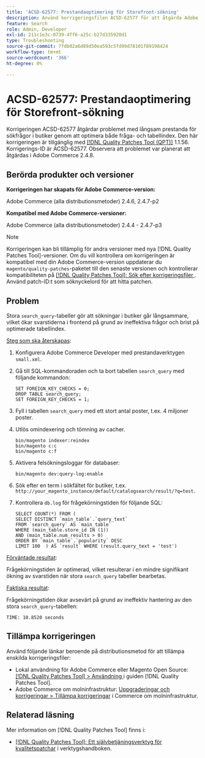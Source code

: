 ```yaml
---
title: 'ACSD-62577: Prestandaoptimering för Storefront-sökning'
description: Använd korrigeringsfilen ACSD-62577 för att åtgärda Adobe Commerce-problemet där sökprestanda för butiker försämras på grund av långsam frågekörning orsakad av en stor tabell av typen "search_query".
feature: Search
role: Admin, Developer
exl-id: 211c1e3c-0739-4ff6-a25c-b27d335920d1
type: Troubleshooting
source-git-commit: 7fdb02a6d89d50ea593c5fd99d78101f89198424
workflow-type: tm+mt
source-wordcount: '366'
ht-degree: 0%

---
```


# ACSD-62577: Prestandaoptimering för Storefront-sökning

Korrigeringen ACSD-62577 åtgärdar problemet med långsam prestanda för sökfrågor i butiker genom att optimera både fråga- och tabellindex. Den här korrigeringen är tillgänglig med [[!DNL Quality Patches Tool (QPT)]](/help/tools/quality-patches-tool/quality-patches-tool-to-self-serve-quality-patches.md) 1.1.56. Korrigerings-ID är ACSD-62577. Observera att problemet var planerat att åtgärdas i Adobe Commerce 2.4.8.

## Berörda produkter och versioner

**Korrigeringen har skapats för Adobe Commerce-version:**

Adobe Commerce (alla distributionsmetoder) 2.4.6, 2.4.7-p2

**Kompatibel med Adobe Commerce-versioner:**

Adobe Commerce (alla distributionsmetoder) 2.4.4 - 2.4.7-p3

>[!NOTE]
>
>Korrigeringen kan bli tillämplig för andra versioner med nya [!DNL Quality Patches Tool]-versioner. Om du vill kontrollera om korrigeringen är kompatibel med din Adobe Commerce-version uppdaterar du `magento/quality-patches`-paketet till den senaste versionen och kontrollerar kompatibiliteten på [[!DNL Quality Patches Tool]: Sök efter korrigeringsfiler ](https://experienceleague.adobe.com/tools/commerce-quality-patches/index.html). Använd patch-ID:t som söknyckelord för att hitta patchen.

## Problem

Stora `search_query`-tabeller gör att sökningar i butiker går långsammare, vilket ökar svarstiderna i frontend på grund av ineffektiva frågor och brist på optimerade tabellindex.

<u>Steg som ska återskapas</u>:

1. Konfigurera Adobe Commerce Developer med prestandaverktygen `small.xml`.
1. Gå till SQL-kommandoraden och ta bort tabellen `search_query` med följande kommandon:

   ```
   SET FOREIGN_KEY_CHECKS = 0;  
   DROP TABLE search_query;  
   SET FOREIGN_KEY_CHECKS = 1;  
   ```

1. Fyll i tabellen `search_query` med ett stort antal poster, t.ex. 4 miljoner poster.
1. Utlös omindexering och tömning av cacher.

   ```
   bin/magento indexer:reindex  
   bin/magento c:c  
   bin/magento c:f  
   ```

1. Aktivera felsökningsloggar för databaser:

   ```
   bin/magento dev:query-log:enable  
   ```

1. Sök efter en term i sökfältet för butiker, t.ex.
   `http://your_magento_instance/default/catalogsearch/result/?q=test.`
1. Kontrollera `db.log` för frågekörningstiden för följande SQL:

   ```
   SELECT COUNT(*) FROM (  
   SELECT DISTINCT `main_table`.`query_text`  
   FROM `search_query` AS `main_table`  
   WHERE (main_table.store_id IN (1))  
   AND (main_table.num_results > 0)  
   ORDER BY `main_table`.`popularity` DESC  
   LIMIT 100  ) AS `result` WHERE (result.query_text = 'test')  
   ```

<u>Förväntade resultat</u>:

Frågekörningstiden är optimerad, vilket resulterar i en mindre signifikant ökning av svarstiden när stora `search_query` tabeller bearbetas.

<u>Faktiska resultat</u>:

Frågekörningstiden ökar avsevärt på grund av ineffektiv hantering av den stora `search_query`-tabellen:

```
TIME: 10.8520 seconds  
```

## Tillämpa korrigeringen

Använd följande länkar beroende på distributionsmetod för att tillämpa enskilda korrigeringsfiler:

* Lokal användning för Adobe Commerce eller Magento Open Source: [[!DNL Quality Patches Tool] > Användning ](/help/tools/quality-patches-tool/usage.md) i guiden [!DNL Quality Patches Tool].
* Adobe Commerce om molninfrastruktur: [Uppgraderingar och korrigeringar > Tillämpa korrigeringar](https://experienceleague.adobe.com/docs/commerce-cloud-service/user-guide/develop/upgrade/apply-patches.html) i Commerce om molninfrastruktur.

## Relaterad läsning

Mer information om [!DNL Quality Patches Tool] finns i:

* [[!DNL Quality Patches Tool]: Ett självbetjäningsverktyg för kvalitetspatchar](/help/tools/quality-patches-tool/quality-patches-tool-to-self-serve-quality-patches.md) i verktygshandboken.
